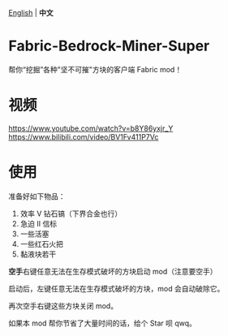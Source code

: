 [English](https://github.com/xiaoliyuanpp/Fabric-Bedrock-Miner-Super/blob/main/README.md) | **中文**

# Fabric-Bedrock-Miner-Super
帮你“挖掘”各种"坚不可摧"方块的客户端 Fabric mod！

# 视频
https://www.youtube.com/watch?v=b8Y86yxjr_Y  
https://www.bilibili.com/video/BV1Fv411P7Vc

# 使用
准备好如下物品：
1. 效率 Ⅴ 钻石镐（下界合金也行） 
2. 急迫 Ⅱ 信标
3. 一些活塞
4. 一些红石火把
5. 黏液块若干

**空手**右键任意无法在生存模式破坏的方块启动 mod（注意要空手）

启动后，左键任意无法在生存模式破坏的方块，mod 会自动破除它。

再次空手右键这些方块关闭 mod。

如果本 mod 帮你节省了大量时间的话，给个 Star 呗 qwq。
